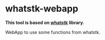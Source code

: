 # whatstk-webapp
**This tool is based on [whatstk](https://github.com/lucasrodes/whatstk) library.**


WebApp to use some functions from whatstk.
